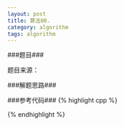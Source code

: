 ```yaml
---
layout: post
title: 算法00. 
category: algorithm
tags: algorithm
---
```


###题目###


题目来源：[]()

###解题思路###


###参考代码###
{% highlight cpp %}

{% endhighlight %}
